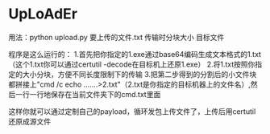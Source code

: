 # UpLoAdEr

用法：python upload.py 要上传的文件.txt 传输时分块大小 目标文件

程序是这么运行的：
	1.首先把你指定的1.exe通过base64编码生成文本格式的1.txt（这个1.txt你可以通过certutil -decode在目标机上还原1.exe）
	2.将1.txt按照你指定的大小分块，方便不同长度限制下的传输
	3.把第二步得到的分割后的小文件块都拼接上"cmd /c echo .......>2.txt"（2.txt是你指定的目标机器上的文件名）,然后一行一行地保存在当前文件夹下的cmd.txt里面
	
这样你就可以通过定制自己的payload，循环发包上传文件了，上传后用certutil还原成源文件